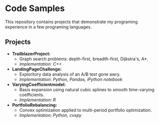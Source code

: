 # Code Samples

This repository contains projects that demonstrate my programing experience in a few programing languages.

## Projects
* **TrailblazerProject:** 
  * Graph search problems: depth-first, breadth-first, Dijkstra's, A*. 
  * *Implementation: C++*
* **LandingPageChallenge:** 
  * Exploritory data analysis of an A/B test gone awry. 
  * *Implementation: Python, Pandas, iPython notebook*
* **VaryingCoefficientmodel:**  
  * Basis expansion using natural cubic splines to smooth time-varying coefficients. 
  * *Implementation: R*
* **PortfolioRebalancing:** 
  * Convex optimization applied to multi-period portfolio optimization. 
  * *Implementation: Python, cvxpy*

